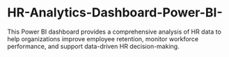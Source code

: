 # HR-Analytics-Dashboard-Power-BI-
This Power BI dashboard provides a comprehensive analysis of HR data to help organizations improve employee retention, monitor workforce performance, and support data-driven HR decision-making.
